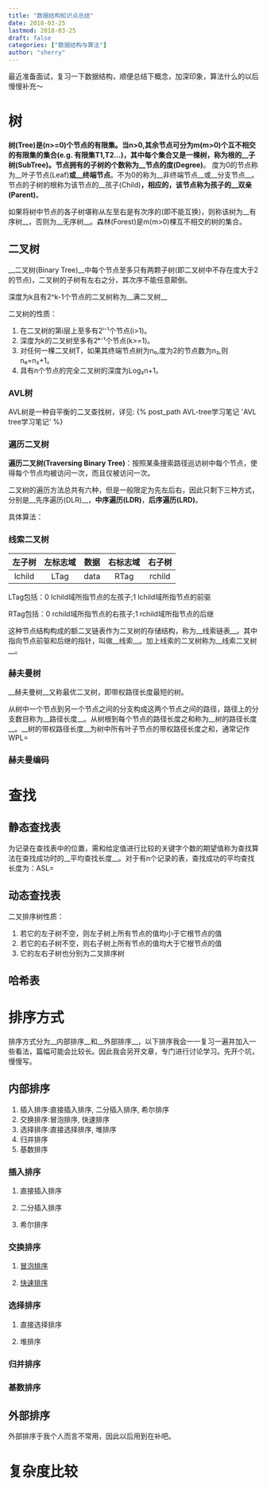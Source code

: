```yaml
---
title: "数据结构知识点总结"
date: 2018-03-25
lastmod: 2018-03-25
draft: false
categories: ["数据结构与算法"]
author: "sherry"
---
```

最近准备面试，复习一下数据结构，顺便总结下概念，加深印象，算法什么的以后慢慢补充～

# 树

__树(Tree)__是(n>=0)个节点的有限集。当n>0,其余节点可分为m(m>0)个互不相交的有限集的集合(e.g. 有限集T1,T2...)，其中每个集合又是一棵树，称为根的__子树(SubTree)__。节点拥有的子树的个数称为__节点的度(Degree)__。
度为0的节点称为__叶子节点(Leaf)__或__终端节点__。不为0的称为__非终端节点__或__分支节点__。节点的子树的根称为该节点的__孩子(Child)__，相应的，该节点称为孩子的__双亲(Parent)__。

<!--more-->

如果将树中节点的各子树堪称从左至右是有次序的(即不能互换)，则称该树为__有序树__，否则为__无序树__。森林(Forest)是m(m>0)棵互不相交的树的集合。

## 二叉树

__二叉树(Binary Tree)__中每个节点至多只有两颗子树(即二叉树中不存在度大于2的节点)，二叉树的子树有左右之分，其次序不能任意颠倒。

深度为k且有2^k-1个节点的二叉树称为__满二叉树__

二叉树的性质：

1. 在二叉树的第i层上至多有2ⁱ⁻¹个节点(i>1)。
2. 深度为k的二叉树至多有2ᵏ⁻¹个节点(k>=1)。
3. 对任何一棵二叉树T，如果其终端节点树为n₀,度为2的节点数为n₂,则n₀=n₂+1。
4. 具有n个节点的完全二叉树的深度为Log₂n+1。

### AVL树

AVL树是一种自平衡的二叉查找树，详见: {% post_path AVL-tree学习笔记 'AVL tree学习笔记' %}

### 遍历二叉树

__遍历二叉树(Traversing Binary Tree)__：按照某条搜索路径巡访树中每个节点，使得每个节点均被访问一次，而且仅被访问一次。

二叉树的遍历方法总共有六种，但是一般限定为先左后右，因此只剩下三种方式，分别是__先序遍历(DLR)__，__中序遍历(LDR)__，__后序遍历(LRD)__。

具体算法：

### 线索二叉树

| 左子树 | 左标志域 | 数据 | 右标志域 | 右子树 |
| :---: | :---: | :---: | :---: | :---: |
| lchild | LTag | data | RTag | rchild |

LTag包括：0 lchild域所指节点的左孩子;1 lchild域所指节点的前驱

RTag包括：0 rchild域所指节点的右孩子;1 rchild域所指节点的后继

这种节点结构构成的额二叉链表作为二叉树的存储结构，称为__线索链表__。其中指向节点前驱和后继的指针，叫做__线索__。加上线索的二叉树称为__线索二叉树__。

### 赫夫曼树

__赫夫曼树__又称最优二叉树，即带权路径长度最短的树。

从树中一个节点到另一个节点之间的分支构成这两个节点之间的路径，路径上的分支数目称为__路径长度__。从树根到每个节点的路径长度之和称为__树的路径长度__。__树的带权路径长度__为树中所有叶子节点的带权路径长度之和，通常记作WPL=

### 赫夫曼编码

# 查找

## 静态查找表

为记录在查找表中的位置，需和给定值进行比较的关键字个数的期望值称为查找算法在查找成功时的__平均查找长度__。对于有n个记录的表，查找成功的平均查找长度为：ASL=

## 动态查找表

二叉排序树性质：

1. 若它的左子树不空，则左子树上所有节点的值均小于它根节点的值
2. 若它的右子树不空，则右子树上所有节点的值均大于它根节点的值
3. 它的左右子树也分别为二叉排序树

## 哈希表

# 排序方式

排序方式分为__内部排序__和__外部排序__，以下排序我会一一复习一遍并加入一些看法，篇幅可能会比较长。因此我会另开文章，专门进行讨论学习。先开个坑，慢慢写。

## 内部排序

1. 插入排序:直接插入排序, 二分插入排序, 希尔排序
2. 交换排序:冒泡排序, 快速排序
3. 选择排序:直接选择排序, 堆排序
4. 归并排序
5. 基数排序

### 插入排序

1. 直接插入排序

2. 二分插入排序

3. 希尔排序

### 交换排序

1. [冒泡排序](https://en.wikipedia.org/wiki/Bubble_sort)

2. [快速排序](https://en.wikipedia.org/wiki/Quicksort)

### 选择排序

1. 直接选择排序

2. 堆排序

### 归并排序

### 基数排序

## 外部排序

外部排序于我个人而言不常用，因此以后用到在补吧。

# 复杂度比较